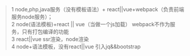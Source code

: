 >1 node,php,java服务（没有模板语法）+ react||vue+webpack（负责前端服务node服务）；  
>2 node(语法模板)+react || vue（当做一个js加载） webpack不作为服务，只有打包编译的功能    
>3 react||vue ssr渲染，node渲染    
>4 node+语法模板，没有react||vue 引入jq&&bootstrap  
